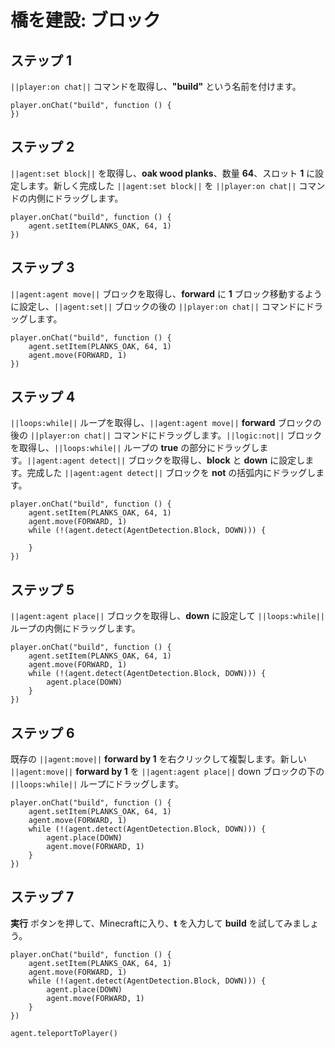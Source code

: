 # 橋を建設: ブロック


## ステップ 1
``||player:on chat||`` コマンドを取得し、**"build"** という名前を付けます。

```blocks
player.onChat("build", function () {
})
```

## ステップ 2
``||agent:set block||`` を取得し、**oak wood planks**、数量 **64**、スロット **1** に設定します。新しく完成した ``||agent:set block||`` を ``||player:on chat||`` コマンドの内側にドラッグします。

```blocks
player.onChat("build", function () {
    agent.setItem(PLANKS_OAK, 64, 1)
})
```

## ステップ 3
``||agent:agent move||`` ブロックを取得し、**forward** に **1** ブロック移動するように設定し、``||agent:set||`` ブロックの後の ``||player:on chat||`` コマンドにドラッグします。

```blocks
player.onChat("build", function () {
    agent.setItem(PLANKS_OAK, 64, 1)
    agent.move(FORWARD, 1)
})
```

## ステップ 4

``||loops:while||`` ループを取得し、``||agent:agent move||`` **forward** ブロックの後の ``||player:on chat||`` コマンドにドラッグします。``||logic:not||`` ブロックを取得し、``||loops:while||`` ループの **true** の部分にドラッグします。``||agent:agent detect||`` ブロックを取得し、**block** と **down** に設定します。完成した ``||agent:agent detect||`` ブロックを **not** の括弧内にドラッグします。

```blocks
player.onChat("build", function () {
    agent.setItem(PLANKS_OAK, 64, 1)
    agent.move(FORWARD, 1)
    while (!(agent.detect(AgentDetection.Block, DOWN))) {
    	
    }
})
```

## ステップ 5

``||agent:agent place||`` ブロックを取得し、**down** に設定して ``||loops:while||`` ループの内側にドラッグします。

```blocks
player.onChat("build", function () {
    agent.setItem(PLANKS_OAK, 64, 1)
    agent.move(FORWARD, 1)
    while (!(agent.detect(AgentDetection.Block, DOWN))) {
        agent.place(DOWN)
    }
})
```

## ステップ 6

既存の ``||agent:move||`` **forward by 1** を右クリックして複製します。新しい ``||agent:move||`` **forward by 1** を ``||agent:agent place||`` down ブロックの下の ``||loops:while||`` ループにドラッグします。

```blocks
player.onChat("build", function () {
    agent.setItem(PLANKS_OAK, 64, 1)
    agent.move(FORWARD, 1)
    while (!(agent.detect(AgentDetection.Block, DOWN))) {
        agent.place(DOWN)
        agent.move(FORWARD, 1)
    }
})
```

## ステップ 7
**実行** ボタンを押して、Minecraftに入り、**t** を入力して **build** を試してみましょう。

```blocks
player.onChat("build", function () { 
    agent.setItem(PLANKS_OAK, 64, 1) 
    agent.move(FORWARD, 1) 
    while (!(agent.detect(AgentDetection.Block, DOWN))) { 
        agent.place(DOWN) 
        agent.move(FORWARD, 1) 
    } 
}) 
```

```ghost
agent.teleportToPlayer()
```